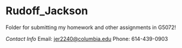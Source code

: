 # Rudoff_Jackson
Folder for submitting my homework and other assignments in G5072!

*Contact Info*
Email: jer2240@columbia.edu
Phone: 614-439-0903
